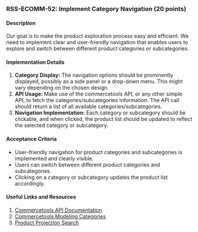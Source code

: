 ### RSS-ECOMM-52: Implement Category Navigation (20 points)

#### Description
Our goal is to make the product exploration process easy and efficient. We need to implement clear and user-friendly navigation that enables users to explore and switch between different product categories or subcategories.

#### Implementation Details
1. **Category Display:** The navigation options should be prominently displayed, possibly as a side panel or a drop-down menu. This might vary depending on the chosen design.
2. **API Usage:** Make use of the commercetools API, or any other simple API, to fetch the categories/subcategories information. The API call should return a list of all available categories/subcategories.
3. **Navigation Implementation:** Each category or subcategory should be clickable, and when clicked, the product list should be updated to reflect the selected category or subcategory.

#### Acceptance Criteria
- User-friendly navigation for product categories and subcategories is implemented and clearly visible.
- Users can switch between different product categories and subcategories.
- Clicking on a category or subcategory updates the product list accordingly.

#### Useful Links and Resources
1. [Commercetools API Documentation](https://docs.commercetools.com/api)
2. [Commercetools Modeling Categories](https://docs.commercetools.com/tutorials/categories)
3. [Product Projection Search](https://docs.commercetools.com/api/projects/products-search#product-projection-search)
